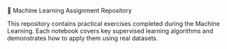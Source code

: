 🧠 Machine Learning Assignment Repository

This repository contains practical exercises completed during the Machine Learning.
Each notebook covers key supervised learning algorithms and demonstrates how to apply them using real datasets.
